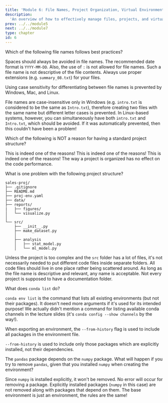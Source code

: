 ```yaml
---
title: 'Module 6: File Names, Project Organization, Virtual Environments'
description:
  'An overview of how to effectively manage files, projects, and virtual environments.' 
prev: ../../module5
next: ../../module7
type: chapter
id: 6
---
```


<exercise id="1" title="Module learning outcomes" type="slides,video">
<slides source="module6/module6_00" shot="19" start="0:00" end="0:50"> </slides>
</exercise>
<!-- ------------------------------------ -->
<exercise id="2" title="File Names: Best Practices" type="slides,video">
<slides source="module6/module6_01" shot="5" start="0:00" end="0:50"> </slides>
</exercise>
<!-- ------------------------------------ -->
<exercise id='3' title="✍️ Practice: What's in a name?">

Which of the following file names follows best practices?

<choice id="1">

<opt text="<code>report 5.md</code>">
Spaces should always be avoided in file names.
</opt>

<opt text="<code>group-feedback_2022-09.md</code>"  correct="true">
</opt>

<opt text="<code>analysis_2022:09-2.md</code>">
The recommended date format is <code>YYYY-MM-DD</code>. Also, the use of <code>:</code> is not allowed for file names.
</opt>

<opt text="<code>2br144.tmp</code>">
Such a file name is not descriptive of the file contents.
</opt>

<opt text="<code>summary_08</code>">
Always use proper extensions (e.g. <code>summary_08.txt</code>) for your files.
</opt>

</choice>

Using case sensitivity for differentiating between file names is prevented by Windows, Mac, and Linux.

<choice id="2">

<opt text="True">
File names are case-insensitive only in Windows (e.g. <code>intro.txt</code> is considered to be the same as <code>Intro.txt</code>), therefore creating two files with the same name but different letter cases is prevented. In Linux-based systems, however, you can simultaneously have both <code>intro.txt</code> and <code>Intro.txt</code>, which should be avoided.
</opt>

<opt text="False"  correct="true">
If it was automatically prevented, then this couldn't have been a problem!
</opt>

</choice>

</exercise>
<!-- ------------------------------------ -->
<exercise id="4" title="Project Organization" type="slides,video">
<slides source="module6/module6_03" shot="5" start="0:00" end="0:50"> </slides>
</exercise>
<!-- ------------------------------------ -->
<exercise id='5' title="✍️ Practice: Tidy desk, tidy mind">

Which of the following is NOT a reason for having a standard project structure?

<choice id="1">

<opt text="Reproducibility">
This is indeed one of the reasons!
</opt>

<opt text="Being self-documenting">
This is indeed one of the reasons!
</opt>

<opt text="Ease of collaboration">
This is indeed one of the reasons!
</opt>

<opt text="Optimizing code performance"  correct="true">
The way a project is organized has no effect on the code performance.
</opt>

</choice>

What is one problem with the following project structure?

```
sales-proj/
├── .gitignore
├── README.md
├── proj-env.yaml
├── data/
├── reports/
|   ├── figures/
│   └── visualize.py
│
└── src/
    ├── __init__.py
    ├── make_dataset.py
    │
    ├── analysis
    │   ├── stat_model.py
    │   └── ml_model.py
```

<choice id="2">

<opt text="<code>make_dataset.py</code> is not inside a separate folder within <code>src/</code>">
Unless the project is too complex and the <code>src</code> folder has a lot of files, it's not necessarily needed to put different code files inside separate folders.
</opt>

<opt text="<code>visualize.py</code> is a python code file and should be placed inside <code>src/</code>" correct="true">
All code files should live in one place rather being scattered around.
</opt>

<opt text="The environment file name is <code>proj-env.yaml</code> instead of <code>environment.yaml</code>">
As long as the file name is descriptive and relevant, any name is acceptable.
</opt>

<opt text="There is no folder for documentation">
Not every project is supposed to have a documentation folder.
</opt>

</choice>

</exercise>
<!-- ------------------------------------ -->
<exercise id="6" title="Virtual Environments" type="slides,video">
<slides source="module6/module6_04" shot="5" start="0:00" end="0:50"> </slides>
</exercise>
<!-- ------------------------------------ -->
<exercise id='7' title="✍️ Practice: Another snake in the Python ecosystem">

What does `conda list` do?

<choice id="1">

<opt text="Lists all packages in the current environment" correct="true">
</opt>

<opt text="Lists all environments with their packages">
<code>conda env list</code> is the command that lists all existing environments (but not their packages).
</opt>

<opt text="Doesn't do anything as it needs more arguments">
It doesn't need more arguments if it's used for its intended purpose!
</opt>

<opt text="Lists all available channels">
We actually didn't mention a command for listing available conda channels in the lecture slides (it's <code>conda config --show channels</code> by the way!).
</opt>

</choice>

When exporting an environment, the `--from-history` flag is used to include all packages in the environment file.

<choice id="2">

<opt text="True">
<code>--from-history</code> is used to include only those packages which are explicitly installed, not their dependencies.
</opt>

<opt text="False" correct="true">
</opt>

</choice>

The `pandas` package depends on the `numpy` package. What will happen if you try to remove `pandas`, given that you installed `numpy` when creating the environment?

<choice id="3">

<opt text="Both <code>pandas</code> and <code>numpy</code> will be removed">
Since <code>numpy</code> is installed explicitly, it won't be removed.
</opt>

<opt text="Will see an error">
No error will occur for removing a package.
</opt>

<opt text="Only <code>pandas</code> will be removed" correct="true">
Explicitly installed packages (<code>numpy</code> in this case) are not removed along with packages that depend on them.
</opt>

<opt text="Depends on whether this is the base environment or not">
The base environment is just an environment, the rules are the same!
</opt>

</choice>

</exercise>
<!-- ------------------------------------ -->
<exercise id="8" title="What Did We Learn?" type="slides,video">
<slides source="module6/module6_end" shot="20" start="0:00" end="0:34"> </slides>
</exercise>
<!-- ------------------------------------ -->
